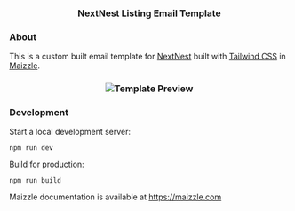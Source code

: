 <h3 align="center">
NextNest Listing Email Template
</h3>

### About

This is a custom built email template for <a href="https://nextnest.vercel.app" target="_blank">NextNest</a> built with [Tailwind CSS](https://tailwindcss.com) in [Maizzle](https://maizzle.com).

<h3 align="center">
  <img src="https://github.com/yigitaksoy/Nextnest-email/blob/master/src/assets/images/nextnest-listing-template.png" alt="Template Preview">
</h3>

### Development

Start a local development server:

```
npm run dev
```

Build for production:

```
npm run build
```

Maizzle documentation is available at https://maizzle.com
